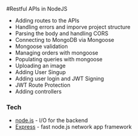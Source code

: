 #Restful APIs in NodeJS

- Adding routes to the APIs
- Handling errors and imporve project structure
- Parsing the body and handling CORS
- Connecting to MongoDB via Mongoose
- Mongoose validation
- Managing orders with mongoose
- Populating queries with mongoose
- Uploading an image
- Adding User Singup
- Adding user login and JWT Signing
- JWT Route Protection
- Adding controllers

### Tech

- [node.js] - I/O for the backend
- [Express] - fast node.js network app framework

[node.js]: http://nodejs.org
[express]: http://expressjs.com
